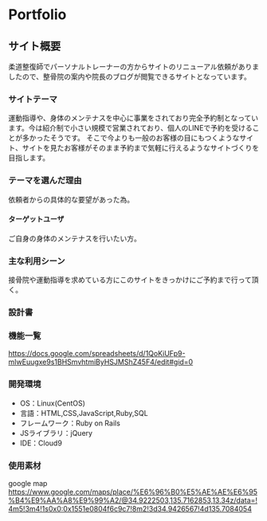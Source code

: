 # Portfolio

## サイト概要
柔道整復師でパーソナルトレーナーの方からサイトのリニューアル依頼がありましたので、整骨院の案内や院長のブログが閲覧できるサイトとなっています。

### サイトテーマ
運動指導や、身体のメンテナスを中心に事業をされており完全予約制となっています。今は紹介制で小さい規模で営業されており、個人のLINEで予約を受けることが多かったそうです。
そこで今よりも一般のお客様の目にもつくようなサイト、サイトを見たお客様がそのまま予約まで気軽に行えるようなサイトづくりを目指します。

### テーマを選んだ理由
依頼者からの具体的な要望があった為。

#### ターゲットユーザ
ご自身の身体のメンテナスを行いたい方。

### 主な利用シーン
接骨院や運動指導を求めている方にこのサイトをきっかけにご予約まで行って頂く。

### 設計書

### 機能一覧
https://docs.google.com/spreadsheets/d/1QoKiUFp9-mIwEuugxe9s1BHSmvhtmiByHSJMShZ45F4/edit#gid=0

### 開発環境
- OS：Linux(CentOS)
- 言語：HTML,CSS,JavaScript,Ruby,SQL
- フレームワーク：Ruby on Rails
- JSライブラリ：jQuery
- IDE：Cloud9

### 使用素材
google map
https://www.google.com/maps/place/%E6%96%B0%E5%AE%AE%E6%95%B4%E9%AA%A8%E9%99%A2/@34.9222503,135.7162853,13.34z/data=!4m5!3m4!1s0x0:0x1551e0804f6c9c7!8m2!3d34.9426567!4d135.7084054

